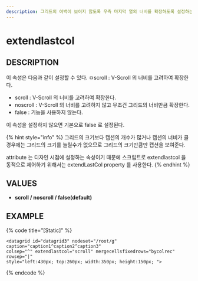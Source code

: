 ```yaml
---
description: 그리드의 여백이 보이지 않도록 우측 마지막 열의 너비를 확장하도록 설정하는 속성이다.
---
```


# extendlastcol

## DESCRIPTION

이 속성은 다음과 같이 설정할 수 있다. ㅁscroll : V-Scroll 의 너비를 고려하여 확장한다. 

* scroll : V-Scroll 의 너비를 고려하여 확장한다. 
* noscroll : V-Scroll 의 너비를 고려하지 않고 무조건 그리드의 너비만큼 확장한다.
* false : 기능을 사용하지 않는다.

이 속성을 설정하지 않으면 기본으로 false 로 설정된다.

{% hint style="info" %}
그리드의 크기보다 캡션의 개수가 많거나 캡션의 너비가 클경우에는 그리드의 크기를 늘릴수가 없으므로 그리드의 크기만큼만 캡션을 보여준다.

attribute 는 디자인 시점에 설정하는 속성이기 때문에 스크립트로 extendlastcol 을 동적으로 제어하기 위해서는 extendLastCol property 를 사용한다.
{% endhint %}

## VALUES

* **scroll / noscroll / false\(default\)**

## EXAMPLE

{% code title="\[Static\]" %}
```markup
<datagrid id="datagrid3" nodeset="/root/g" caption="caption1^caption2^caption3" 
colsep="^" extendlastcol="scroll" mergecellsfixedrows="bycolrec" rowsep="|" 
style="left:430px; top:260px; width:350px; height:150px; "> 
```
{% endcode %}



